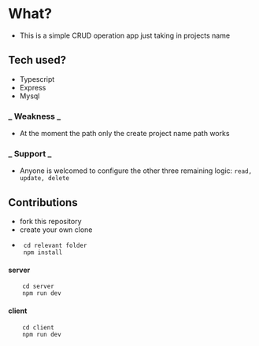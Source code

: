 # What?

- This is a simple CRUD operation app just taking in projects name

## Tech used?

- Typescript
- Express
- Mysql

### _ Weakness _

- At the moment the path only the create project name path works

### _ Support _

- Anyone is welcomed to configure the other three remaining logic: `read, update, delete`

## Contributions

- fork this repository
- create your own clone
- ```
   cd relevant folder
   npm install
  ```

#### server
```
    cd server
    npm run dev
```

#### client

```
    cd client
    npm run dev
```
